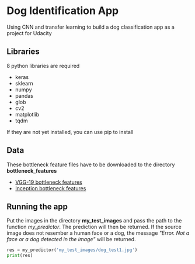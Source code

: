 # Dog Identification App

Using CNN and transfer learning to build a dog classification app as a project for Udacity

## Libraries

8 python libraries are required

- keras
- sklearn
- numpy
- pandas
- glob
- cv2
- matplotlib
- tqdm

If they are not yet installed, you can use pip to install

## Data

These bottleneck feature files have to be downloaded to the directory **bottleneck_features**

- [VGG-19 bottleneck features](https://s3-us-west-1.amazonaws.com/udacity-aind/dog-project/DogVGG16Data.npz)
- [Inception bottleneck features](https://s3-us-west-1.amazonaws.com/udacity-aind/dog-project/DogInceptionV3Data.npz)

## Running the app

Put the images in the directory **my_test_images** and pass the path to the function *my_predictor*. The prediction will then be returned. If the source image does not resember a human face or a dog, the message *"Error. Not a face or a dog detected in the image"* will be returned.

```python
res = my_predictor('my_test_images/dog_test1.jpg')
print(res)
```
